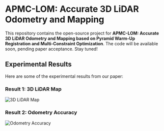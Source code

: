 # APMC-LOM: Accurate 3D LiDAR Odometry and Mapping

This repository contains the open-source project for **APMC-LOM: Accurate 3D LiDAR Odometry and Mapping based on Pyramid Warm-Up Registration and Multi-Constraint Optimization**. The code will be available soon, pending paper acceptance. Stay tuned!

## Experimental Results

Here are some of the experimental results from our paper:

### Result 1: 3D LiDAR Map
![3D LiDAR Map](https://your-image-url-1.com)

### Result 2: Odometry Accuracy
![Odometry Accuracy](https://your-image-url-2.com)
